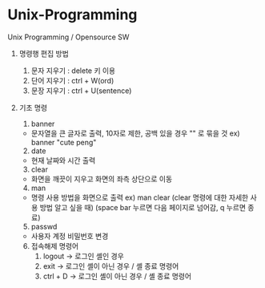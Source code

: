 # Unix-Programming
Unix Programming / Opensource SW 

1. 명령행 편집 방법
    1) 문자 지우기 : delete 키 이용
    2) 단어 지우기 : ctrl + W(ord)
    3) 문장 지우기 : ctrl + U(sentence)
    
2. 기초 명령
    1) banner 
    - 문자열을 큰 글자로 출력, 10자로 제한, 공백 있을 경우 "" 로 묶을 것
    ex) banner "cute peng"
    2) date 
    - 현재 날짜와 시간 출력 
    3) clear 
    - 화면을 깨끗이 지우고 화면의 좌측 상단으로 이동 
    4) man 
    - 명령 사용 방법을 화면으로 출력 
    ex) man clear (clear 명령에 대한 자세한 사용 방법 알고 싶을 때)
    (space bar 누르면 다음 페이지로 넘어감, q 누르면 종료)
    5) passwd 
    - 사용자 계정 비밀번호 변경 
    6) 접속해제 명령어 
        1) logout -> 로그인 셸인 경우
        2) exit -> 로그인 셸이 아닌 경우 / 셸 종료 명령어
        3) ctrl + D -> 로그인 셸이 아닌 경우 / 셸 종료 명령어
    
    

